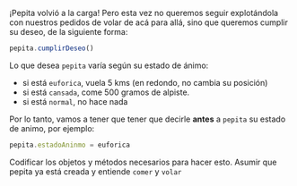¡Pepita volvió a la carga! Pero esta vez no queremos seguir explotándola con nuestros pedidos de volar de acá para allá, sino que  queremos cumplir su deseo, de la siguiente forma:

```javascript
pepita.cumplirDeseo()
```
Lo que desea `pepita` varía según su estado de ánimo:

* si está `euforica`, vuela 5 kms (en redondo, no cambia su posición)
* si está `cansada`, come 500 gramos de alpiste.
* si está `normal`, no hace nada

Por lo tanto, vamos a tener que tener que decirle **antes** a `pepita` su estado de animo, por ejemplo:

```javascript
pepita.estadoAninmo = euforica
```

Codificar los objetos y métodos necesarios para hacer esto. Asumir que pepita ya está creada y entiende `comer` y `volar`